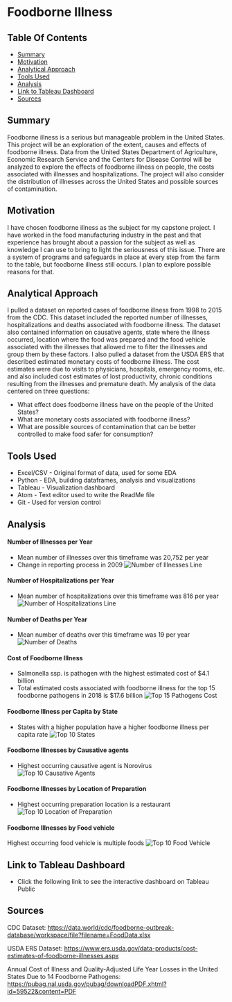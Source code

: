 # Foodborne Illness

## Table Of Contents
* [Summary](#Summary)
* [Motivation](#Motivation)
* [Analytical Approach](#Analytical-Approach)
* [Tools Used](#Tools-Used)
* [Analysis](#Analysis)
* [Link to Tableau Dashboard](#Link-to-Tableau-Dashboard)
* [Sources](#Sources)

## Summary
Foodborne illness is a serious but manageable problem in the United States.
This project will be an exploration of the extent, causes and effects of
foodborne illness. Data from the United States Department of Agriculture,
Economic Research Service and the Centers for Disease Control will be analyzed
to explore the effects of foodborne illness on people, the costs associated
with illnesses and hospitalizations. The project will also consider the
distribution of illnesses across the United States and possible sources of
contamination.

## Motivation
I have chosen foodborne illness as the subject for my capstone project. I have
worked in the food manufacturing industry in the past and that experience has
brought about a passion for the subject as well as knowledge I can use to bring
to light the seriousness of this issue. There are a system of programs and
safeguards in place at every step from the farm to the table, but foodborne
illness still occurs. I plan to explore possible reasons for that.

## Analytical Approach
I pulled a dataset on reported cases of foodborne illness from 1998 to 2015 from the CDC.
This dataset included the reported number of illnesses, hospitalizations and deaths associated
with foodborne illness. The dataset also contained information on causative agents,
state where the illness occurred, location where the food was prepared and the food vehicle
associated with the illnesses that allowed me to filter the illnesses and group them
by these factors. I also pulled a dataset from the USDA ERS that described estimated
monetary costs of foodborne illness. The cost estimates were due to visits to physicians, hospitals, emergency rooms, etc. and also included cost estimates of lost productivity, chronic conditions resulting from the illnesses and premature death.
My analysis of the data centered on three questions:
- What effect does foodborne illness have on the people of the United States?
- What are monetary costs associated with foodborne illness?
- What are possible sources of contamination that can be better controlled to make food safer for consumption?

## Tools Used
- Excel/CSV - Original format of data, used for some EDA
- Python - EDA, building dataframes, analysis and visualizations
- Tableau - Visualization dashboard
- Atom - Text editor used to write the ReadMe file
- Git - Used for version control

## Analysis
#### Number of Illnesses per Year
- Mean number of illnesses over this timeframe was 20,752 per year
- Change in reporting process in 2009
![Number of Illnesses Line](./images/no_of_reported_foodborne_illnesses_1998_2015.png)

#### Number of Hospitalizations per Year
- Mean number of hospitalizations over this timeframe was 816 per year
![Number of Hospitalizations Line](./images/no_of_reported_hospitalizations_foodborne_illness_1998_2015.png)

#### Number of Deaths per Year
- Mean number of deaths over this timeframe was 19 per year
![Number of Deaths](./images/no_of_deaths_reported_foodborne_illness_1998_2015.png)

#### Cost of Foodborne Illness
- Salmonella ssp. is pathogen with the highest estimated cost of $4.1 billion
- Total estimated costs associated with foodborne illness for the top 15 foodborne pathogens in 2018 is $17.6 billion
![Top 15 Pathogens Cost](./images/cost_top15pathogens_2018.png)

#### Foodborne Illness per Capita by State
- States with a higher population have a higher foodborne illness per capita rate
![Top 10 States](./images/top10_states_by_illnessespercapita.png)

#### Foodborne Illnesses by Causative agents
- Highest occurring causative agent is Norovirus
![Top 10 Causative Agents](./images/top10_causative_agents_by_no_illnesses.png)

#### Foodborne Illnesses by Location of Preparation
- Highest occurring preparation location is a restaurant
![Top 10 Location of Preparation](./images/top10_location_preparation_by_no_illnesses.png)

#### Foodborne Illnesses by Food vehicle
Highest occurring food vehicle is multiple foods
![Top 10 Food Vehicle](./images/top10_food_vehicles_by_no_illnesses.png)

## Link to Tableau Dashboard
- Click the following link to see the interactive dashboard on Tableau Public


## Sources

CDC Dataset:
https://data.world/cdc/foodborne-outbreak-database/workspace/file?filename=FoodData.xlsx

USDA ERS Dataset:
https://www.ers.usda.gov/data-products/cost-estimates-of-foodborne-illnesses.aspx

Annual Cost of Illness and Quality-Adjusted Life Year Losses in
the United States Due to 14 Foodborne Pathogens:
https://pubag.nal.usda.gov/pubag/downloadPDF.xhtml?id=59522&content=PDF
